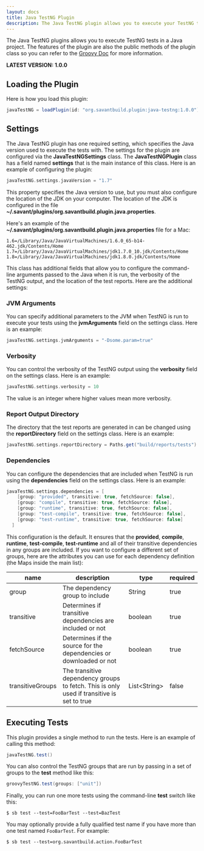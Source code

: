 ```yaml
---
layout: docs
title: Java TestNG Plugin
description: The Java TestNG plugin allows you to execute your TestNG tests for your Java project.
---
```


The Java TestNG plugins allows you to execute TestNG tests in a Java project. The features of the plugin are also the public methods of the plugin class so you can refer to the [Groovy Doc](docs/) for more information.

**LATEST VERSION: 1.0.0**


## Loading the Plugin

Here is how you load this plugin:

~~~~ groovy
javaTestNG = loadPlugin(id: "org.savantbuild.plugin:java-testng:1.0.0")
~~~~ 


## Settings

The Java TestNG plugin has one required setting, which specifies the Java version used to execute the tests with. The settings for the plugin are configured via the **JavaTestNGSettings** class. The **JavaTestNGPlugin** class has a field named **settings** that is the main instance of this class. Here is an example of configuring the plugin:

~~~~ groovy
javaTestNG.settings.javaVersion = "1.7"
~~~~ 

This property specifies the Java version to use, but you must also configure the location of the JDK on your computer. The location of the JDK is configured in the file **~/.savant/plugins/org.savantbuild.plugin.java.properties**.

Here's an example of the **~/.savant/plugins/org.savantbuild.plugin.java.properties** file for a Mac:

~~~~ 
1.6=/Library/Java/JavaVirtualMachines/1.6.0_65-b14-462.jdk/Contents/Home
1.7=/Library/Java/JavaVirtualMachines/jdk1.7.0_10.jdk/Contents/Home
1.8=/Library/Java/JavaVirtualMachines/jdk1.8.0.jdk/Contents/Home
~~~~ 

This class has additional fields that allow you to configure the command-line arguments passed to the Java when it is run, the verbosity of the TestNG output, and the location of the test reports. Here are the additional settings:

### JVM Arguments

You can specify additional parameters to the JVM when TestNG is run to execute your tests using the **jvmArguments** field on the settings class. Here is an example:

~~~~ groovy
javaTestNG.settings.jvmArguments = "-Dsome.param=true"
~~~~ 

### Verbosity

You can control the verbosity of the TestNG output using the **verbosity** field on the settings class. Here is an example:

~~~~ groovy
javaTestNG.settings.verbosity = 10
~~~~ 

The value is an integer where higher values mean more verbosity.

### Report Output Directory

The directory that the test reports are generated in can be changed using the **reportDirectory** field on the settings class. Here is an example:

~~~~ groovy
javaTestNG.settings.reportDirectory = Paths.get("build/reports/tests")
~~~~ 

### Dependencies

You can configure the dependencies that are included when TestNG is run using the **dependencies** field on the settings class. Here is an example:

~~~~ groovy
javaTestNG.settings.dependencies = [
    [group: "provided", transitive: true, fetchSource: false],
    [group: "compile", transitive: true, fetchSource: false],
    [group: "runtime", transitive: true, fetchSource: false],
    [group: "test-compile", transitive: true, fetchSource: false],
    [group: "test-runtime", transitive: true, fetchSource: false]
  ]
~~~~ 

This configuration is the default. It ensures that the **provided**, **compile**, **runtime**, **test-compile**, **test-runtime** and all of their transitive dependencies in any groups are included. If you want to configure a different set of groups, here are the attributes you can use for each dependency definition (the Maps inside the main list):

| name | description | type | required |
| ---- | ----------- | ---- | -------- |
| group | The dependency group to include | String | true |
| transitive | Determines if transitive dependencies are included or not | boolean | true |
| fetchSource | Determines if the source for the dependencies or downloaded or not | boolean | true |
| transitiveGroups | The transitive dependency groups to fetch. This is only used if transitive is set to true | List\<String> | false |


## Executing Tests

This plugin provides a single method to run the tests. Here is an example of calling this method:

~~~~ groovy
javaTestNG.test()
~~~~ 

You can also control the TestNG groups that are run by passing in a set of groups to the **test** method like this:

~~~~ groovy
groovyTestNG.test(groups: ["unit"])
~~~~ 

Finally, you can run one more tests using the command-line **test** switch like this:

~~~~ shell
$ sb test --test=FooBarTest --test=BazTest
~~~~

You may optionally provide a fully qualified test name if you have more than one test named `FooBarTest`. For example:

~~~~ shell
$ sb test --test=org.savantbuild.action.FooBarTest
~~~~